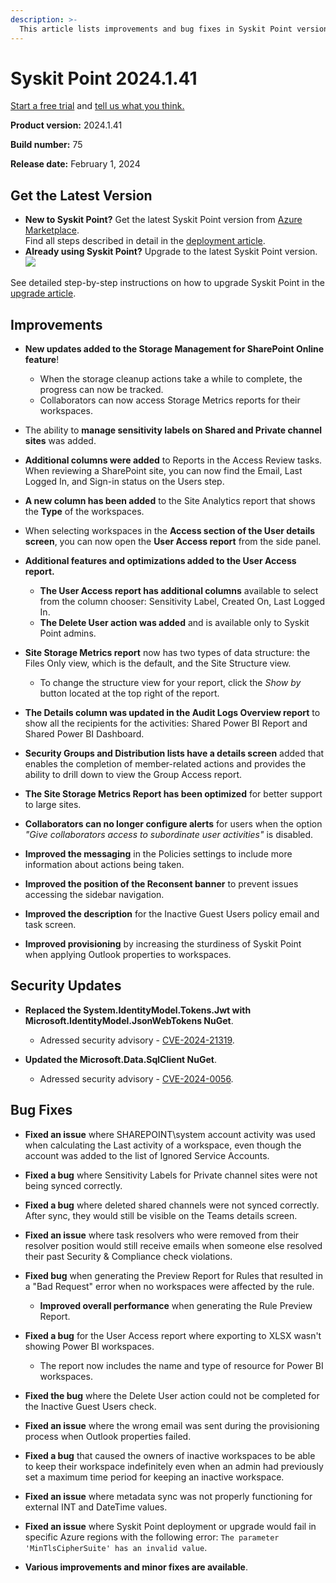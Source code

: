 ```yaml
---
description: >-
  This article lists improvements and bug fixes in Syskit Point version 2024.1.41
---
```


# Syskit Point 2024.1.41

[Start a free trial](https://www.syskit.com/products/point/free-trial/) and [tell us what you think.](https://www.syskit.com/company/contact-us/)

**Product version:** 2024.1.41

**Build number:** 75

**Release date:** February 1, 2024

## Get the Latest Version

* **New to Syskit Point?** Get the latest Syskit Point version from [Azure Marketplace](https://azuremarketplace.microsoft.com/en-us/marketplace/apps/syskitltd.syskit\_point).\
  Find all steps described in detail in the [deployment article](../../../setup/set-up-point-data-center/deployment/deploy-syskit-point.md).
* **Already using Syskit Point?** Upgrade to the latest Syskit Point version.\
  [![](https://aka.ms/deploytoazurebutton)](https://portal.azure.com/#create/Microsoft.Template/uri/https%3A%2F%2Fsyskitassetsstorage.blob.core.windows.net%2Fpoint%2FARMTemplates%2FPointUpdateDeploy%2FPointUpdateTemplate.json)

See detailed step-by-step instructions on how to upgrade Syskit Point in the [upgrade article](../../../setup/set-up-point-data-center/deployment/upgrade-syskit-point.md).

## Improvements

* **New updates added to the Storage Management for SharePoint Online feature**!
    * When the storage cleanup actions take a while to complete, the progress can now be tracked. 
    * Collaborators can now access Storage Metrics reports for their workspaces. 

* The ability to **manage sensitivity labels on Shared and Private channel sites** was added. 

* **Additional columns were added** to Reports in the Access Review tasks. When reviewing a SharePoint site, you can now find the Email, Last Logged In, and Sign-in status on the Users step.

* **A new column has been added** to the Site Analytics report that shows the **Type** of the workspaces.

* When selecting workspaces in the **Access section of the User details screen**, you can now open the **User Access report** from the side panel.

* **Additional features and optimizations added to the User Access report.**
  * **The User Access report has additional columns** available to select from the column chooser: Sensitivity Label, Created On, Last Logged In.
  * **The Delete User action was added** and is available only to Syskit Point admins.

* **Site Storage Metrics report** now has two types of data structure: the Files Only view, which is the default, and the Site Structure view.
  * To change the structure view for your report, click the *Show by* button located at the top right of the report.

* **The Details column was updated in the Audit Logs Overview report** to show all the recipients for the activities: Shared Power BI Report and Shared Power BI Dashboard.

* **Security Groups and Distribution lists have a details screen** added that enables the completion of member-related actions and provides the ability to drill down to view the Group Access report.  

* **The Site Storage Metrics Report has been optimized** for better support to large sites.  

* **Collaborators can no longer configure alerts** for users when the option *"Give collaborators access to subordinate user activities"* is disabled.

* **Improved the messaging** in the Policies settings to include more information about actions being taken. 

* **Improved the position of the Reconsent banner** to prevent issues accessing the sidebar navigation. 

* **Improved the description** for the Inactive Guest Users policy email and task screen.

* **Improved provisioning** by increasing the sturdiness of Syskit Point when applying Outlook properties to workspaces. 



## Security Updates

* **Replaced the System.IdentityModel.Tokens.Jwt with Microsoft.IdentityModel.JsonWebTokens NuGet**. 
  * Adressed security advisory - [CVE-2024-21319](https://github.com/advisories/GHSA-8g9c-28fc-mcx2).

* **Updated the Microsoft.Data.SqlClient NuGet**.
  * Adressed security advisory - [CVE-2024-0056](https://msrc.microsoft.com/update-guide/vulnerability/CVE-2024-0056).

## Bug Fixes

* **Fixed an issue** where SHAREPOINT\\system account activity was used when calculating the Last activity of a workspace, even though the account was added to the list of Ignored Service Accounts. 

* **Fixed a bug** where Sensitivity Labels for Private channel sites were not being synced correctly. 

* **Fixed a bug** where deleted shared channels were not synced correctly. After sync, they would still be visible on the Teams details screen.

* **Fixed an issue** where task resolvers who were removed from their resolver position would still receive emails when someone else resolved their past Security & Compliance check violations.

* **Fixed bug** when generating the Preview Report for Rules that resulted in a "Bad Request" error when no workspaces were affected by the rule.
  * **Improved overall performance** when generating the Rule Preview Report. 

* **Fixed a bug** for the User Access report where exporting to XLSX wasn't showing Power BI workspaces.
  * The report now includes the name and type of resource for Power BI workspaces. 

* **Fixed the bug** where the Delete User action could not be completed for the Inactive Guest Users check. 

* **Fixed an issue** where the wrong email was sent during the provisioning process when Outlook properties failed.

* **Fixed a bug** that caused the owners of inactive workspaces to be able to keep their workspace indefinitely even when an admin had previously set a maximum time period for keeping an inactive workspace. 

* **Fixed an issue** where metadata sync was not properly functioning for external INT and DateTime values. 

* **Fixed an issue** where Syskit Point deployment or upgrade would fail in specific Azure regions with the following error: `The parameter 'MinTlsCipherSuite' has an invalid value`.

* **Various improvements and minor fixes are available**.